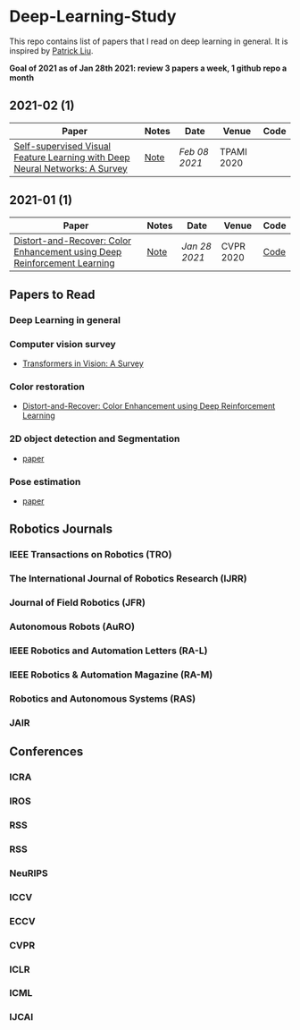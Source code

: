# Deep-Learning-Study
This repo contains list of papers that I read on deep learning in general. It is inspired by [Patrick Liu](https://github.com/jungseokhong/Learning-Deep-Learning/).

**Goal of 2021 as of Jan 28th 2021: review 3 papers a week, 1 github repo a month**




## 2021-02 (1)
|Paper|Notes|Date|Venue|Code|
|---|---|---|---|---|
|[Self-supervised Visual Feature Learning with Deep Neural Networks: A Survey](https://arxiv.org/abs/1902.06162)|[Note](paper_notes/self-supervised_survey.md)| _Feb 08 2021_ | TPAMI 2020 ||

## 2021-01 (1)
|Paper|Notes|Date|Venue|Code|
|---|---|---|---|---|
|[Distort-and-Recover: Color Enhancement using Deep Reinforcement Learning](https://openaccess.thecvf.com/content_cvpr_2018/papers/Park_Distort-and-Recover_Color_Enhancement_CVPR_2018_paper.pdf)|[Note](paper_notes/distort-and-recover.md)| _Jan 28 2021_ | CVPR 2020 | [Code]()|

## Papers to Read
 
### Deep Learning in general

### Computer vision survey
- [Transformers in Vision: A Survey](https://arxiv.org/pdf/2101.01169.pdf)

### Color restoration
- [Distort-and-Recover: Color Enhancement using Deep Reinforcement Learning](https://openaccess.thecvf.com/content_cvpr_2018/papers/Park_Distort-and-Recover_Color_Enhancement_CVPR_2018_paper.pdf)

### 2D object detection and Segmentation
- [paper](link)
### Pose estimation
- [paper](link)

## Robotics Journals

### IEEE Transactions on Robotics (TRO)
### The International Journal of Robotics Research (IJRR)
### Journal of Field Robotics	(JFR)
### Autonomous Robots (AuRO)
### IEEE Robotics and Automation Letters (RA-L)
### IEEE Robotics & Automation Magazine	(RA-M)
### Robotics and Autonomous Systems	(RAS)
### JAIR

## Conferences
### ICRA
### IROS
### RSS
### RSS
### NeuRIPS
### ICCV
### ECCV
### CVPR
### ICLR
### ICML
### IJCAI










